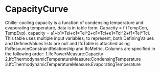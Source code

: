 CapacityCurve
=============

Chiller cooling capacity is a function of condensing temperature and evaporating temperature, data is in table form, Capacity = f (TempCon, TempEvp), capacity = a1+b1\*Tei+c1\*Tei\^2+d1\*Tci+e1\*Tci\^2+f1\*Tei\*Tci.
This table uses multiple input variables; to represent, both DefiningValues and DefinedValues lists are null and IfcTable is attached using IfcResourceConstraintRelationship and IfcMetric.  Columns are specified in the following order:
1.IfcPowerMeasure:Capacity
2.IfcThermodynamicTemperatureMeasure:CondensingTemperature
3.IfcThermodynamicTemperatureMeasure:EvaporatingTemperature
